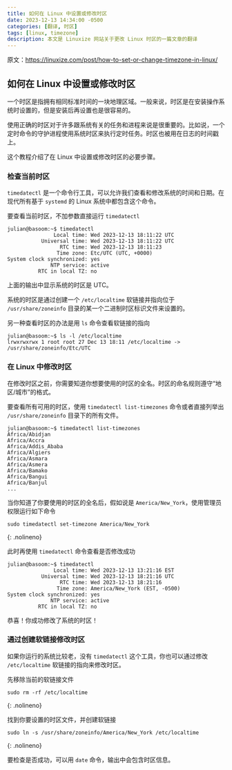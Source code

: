 ```yaml
---
title: 如何在 Linux 中设置或修改时区
date: 2023-12-13 14:34:00 -0500
categories: [翻译, 时区]
tags: [linux, timezone]
description: 本文是 Linuxize 网站关于更改 Linux 时区的一篇文章的翻译
---
```


原文：https://linuxize.com/post/how-to-set-or-change-timezone-in-linux/

## 如何在 Linux 中设置或修改时区

一个时区是指拥有相同标准时间的一块地理区域。一般来说，时区是在安装操作系统时设置的，但是安装后再设置也是很容易的。

使用正确的时区对于许多跟系统有关的任务和进程来说是很重要的。比如说，一个定时命令的守护进程使用系统时区来执行定时任务。时区也被用在日志的时间戳上。

这个教程介绍了在 Linux 中设置或修改时区的必要步骤。

### 检查当前时区

`timedatectl` 是一个命令行工具，可以允许我们查看和修改系统的时间和日期。在现代所有基于 `systemd` 的 Linux 系统中都包含这个命令。

要查看当前时区，不加参数直接运行 `timedatectl`

```terminal
julian@basoom:~$ timedatectl
               Local time: Wed 2023-12-13 18:11:22 UTC
           Universal time: Wed 2023-12-13 18:11:22 UTC
                 RTC time: Wed 2023-12-13 18:11:23
                Time zone: Etc/UTC (UTC, +0000)
System clock synchronized: yes
              NTP service: active
          RTC in local TZ: no
```

上面的输出中显示系统的时区是 UTC。

系统的时区是通过创建一个 `/etc/localtime` 软链接并指向位于 `/usr/share/zoneinfo` 目录的某一个二进制时区标识文件来设置的。

另一种查看时区的办法是用 `ls` 命令查看软链接的指向

```terminal
julian@basoom:~$ ls -l /etc/localtime 
lrwxrwxrwx 1 root root 27 Dec 13 18:11 /etc/localtime -> /usr/share/zoneinfo/Etc/UTC
```

### 在 Linux 中修改时区

在修改时区之前，你需要知道你想要使用的时区的全名。时区的命名规则遵守“地区/城市”的格式。

要查看所有可用的时区，使用 `timedatectl list-timezones` 命令或者直接列举出 `/usr/share/zoneinfo` 目录下的所有文件。

```terminal
julian@basoom:~$ timedatectl list-timezones
Africa/Abidjan
Africa/Accra
Africa/Addis_Ababa
Africa/Algiers
Africa/Asmara
Africa/Asmera
Africa/Bamako
Africa/Bangui
Africa/Banjul
...
```

当你知道了你要使用的时区的全名后，假如说是 `America/New_York`，使用管理员权限运行如下命令

```shell
sudo timedatectl set-timezone America/New_York
```
{: .nolineno}

此时再使用 `timedatectl` 命令查看是否修改成功

```terminal
julian@basoom:~$ timedatectl
               Local time: Wed 2023-12-13 13:21:16 EST
           Universal time: Wed 2023-12-13 18:21:16 UTC
                 RTC time: Wed 2023-12-13 18:21:16
                Time zone: America/New_York (EST, -0500)
System clock synchronized: yes
              NTP service: active
          RTC in local TZ: no
```

恭喜！你成功修改了系统的时区！

### 通过创建软链接修改时区

如果你运行的系统比较老，没有 `timedatectl` 这个工具，你也可以通过修改 `/etc/localtime` 软链接的指向来修改时区。

先移除当前的软链接文件

```shell
sudo rm -rf /etc/localtime
```
{: .nolineno}

找到你要设置的时区文件，并创建软链接

```shell
sudo ln -s /usr/share/zoneinfo/America/New_York /etc/localtime
```
{: .nolineno}

要检查是否成功，可以用 `date` 命令，输出中会包含时区信息。
